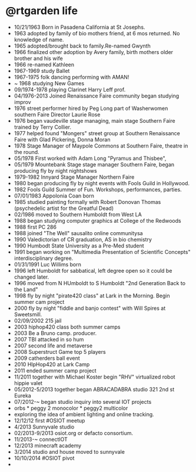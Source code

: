 @rtgarden life
===============

- 10/21/1963 Born in Pasadena California at St Josephs.
- 1963 adopted by family of bio mothers friend, at 6 mos returned. No knowledge of name.
- 1965 adopted/brought back to family.Re-named Gwynth 
- 1966 finalized other adoption by Avery family, birth mothers older brother and his wife
- 1966 re-named Kathleen
- 1967-1969  study Ballet
- 1967-1975 folk dancing performing with AMAN!
- ~ 1968 studying New Games
- 09/1974-1978  playing Clarinet Harry Leff prof.
- 04/1976-2013 Joined Renaissance Faire community began studying improv
- 1976 street performer hired by Peg Long part of Washerwomen southern Faire Director Laurie Rose
- 1976 began vaudeville stage managing, main stage Southern Faire trained by Terry Collier.
- 1977 helped found "Mongers" street group at Southern Renaissance Faire with Glad Pickering, Donna Moran
- 1978 Stage Manager of Maypole Commons at Southern Faire, theatre in the round. 
- 05/1978 First worked with Adam Long "Pyramus and Thisbee",
- 05/1979 Mountebank Stage stage manager Southern Faire, began producing fly by night nightshows
- 1979-1982 Innyard Stage Manager Northern Faire
- 1980 began producing fly by night events with Fools Guild in Hollywood.
- 1982 Fools Guild Summer of Fun. Workshops, performances, parties.
- 07/01/1983 Appolonia Coan born
- 1985 studied painting formally with Robert Donovan Thomas (psychedelic artist for the Greatful Dead)
- 02/1986 moved to Southern Humboldt from West LA
- 1988 began studying computer graphics at College of the Redwoods
- 1988 first PC 286 
- 1988 joined "The Well" sausalito online communitysa
- 1990 Valedictorian of CR graduation, AS in bio chemistry
- 1990 Humbodt State University as a Pre-Med student
- 1991 began working on "Multimedia Presentation of Scientific Concepts" interdisciplinary degree.
- 01/31/1991 Luc Willims born
- 1996 left Humboldt for sabbatical, left degree open so it could be changed later.
- 1996 moved from N HUmboldt to S Humboldt "2nd Generation Back to the Land"
- 1998 fly by night "pirate420 class" at Lark in the Morning. Begin summer cam project
- 2000 fly by night "fiddle and banjo contest" with Will Spires at Sweetsmill.
- 02/09/2002 215 jail
- 2003 hiphop420 class both summer camps
- 2003 Be a Bruno camp. producer.
- 2007 TBI attacked in so hum
- 2007 second life and metaverse
- 2008 Superstruct Game top 5 players
- 2009 catherders ball event
- 2010 HIpHop420 at Lark Camp
- 2011 ended summer camp project
- 11/2011 together with Michael Koster begin "RHV" virtualized robot hippie valet
- 05/2012-5/2013 together began ABRACADABRA studio 321 2nd st Eureka 
- 07/2012-~ began studio inquiry into several IOT projects
- orbs * peggy 2 monocolor * peggy2 multicolor
- exploring the idea of ambient lighting and online tracking.
- 12/12/12 first #OSIOT meetup
- 4/2013 Sunnyvale studio
- 02/2013-9/2013 osiot.org or defacto consortium.
- 11/2013-~ connectIOT
- 12/2013 minecraft academy
- 3/2014 studio and house moved to sunnyvale
- 10/10/2014 #OSIOT pivot
- 
